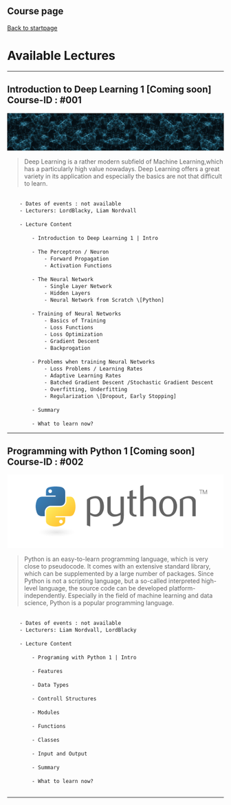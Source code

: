 ## Course page

[Back to startpage](/index.md)

# Available Lectures

---

## Introduction to Deep Learning 1 \[Coming soon] Course-ID : \#001

 ![Introduction to Deep Learning 1 Wallaper](/images/neural_a.png)

> Deep Learning is a rather modern subfield of Machine Learning,which has a particularly high value nowadays. 
> Deep Learning offers a great variety in its application and especially the basics are not that difficult to learn.

```

    - Dates of events : not available
    - Lecturers: LordBlacky, Liam Nordvall

    - Lecture Content

        - Introduction to Deep Learning 1 | Intro

        - The Perceptron / Neuron
            - Forward Propagation
            - Activation Functions
        
        - The Neural Network
            - Single Layer Network
            - Hidden Layers
            - Neural Network from Scratch \[Python]
        
        - Training of Neural Networks
            - Basics of Training
            - Loss Functions
            - Loss Optimization
            - Gradient Descent
            - Backprogation

        - Problems when training Neural Networks
            - Loss Problems / Learning Rates
            - Adaptive Learning Rates
            - Batched Gradient Descent /Stochastic Gradient Descent
            - Overfitting, Underfitting
            - Regularization \[Dropout, Early Stopping]
        
        - Summary

        - What to learn now?
```

---

## Programming with Python 1 \[Coming soon] Course-ID : #002

![Programming with Python 1 Wallaper](/images/python_a.png)

> Python is an easy-to-learn programming language, which is very close to pseudocode. 
> It comes with an extensive standard library, which can be supplemented by a large number of packages. 
> Since Python is not a scripting language, but a so-called interpreted high-level language, the source code can be developed platform-independently. 
> Especially in the field of machine learning and data science, Python is a popular programming language.

```

    - Dates of events : not available
    - Lecturers: Liam Nordvall, LordBlacky

    - Lecture Content

        - Programing with Python 1 | Intro

        - Features

        - Data Types

        - Controll Structures

        - Modules

        - Functions

        - Classes

        - Input and Output
        
        - Summary

        - What to learn now?


```

---

